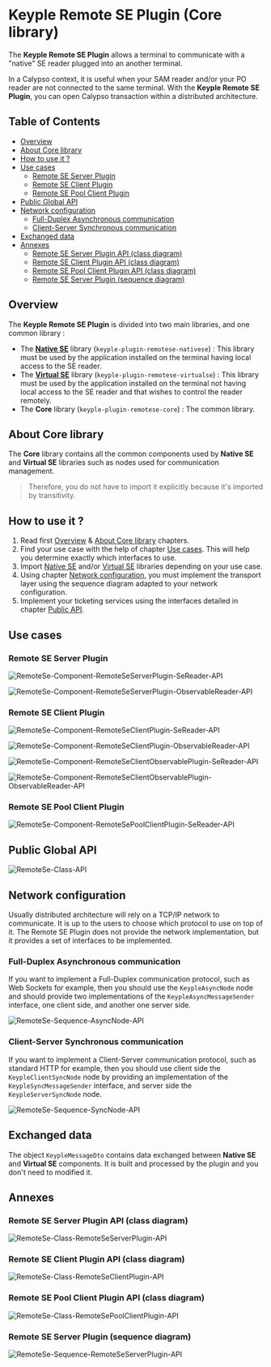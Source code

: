# Keyple Remote SE Plugin (Core library)

The **Keyple Remote SE Plugin** allows a terminal to communicate with a "native" SE reader plugged into an another terminal.

In a Calypso context, it is useful when your SAM reader and/or your PO reader are not connected to the same terminal. With the **Keyple Remote SE Plugin**, you can open Calypso transaction within a distributed architecture.

## Table of Contents

* [Overview](#overview)
* [About Core library](#about-core-library)
* [How to use it ?](#how-to-use-it-)
* [Use cases](#use-cases)
    * [Remote SE Server Plugin](#remote-se-server-plugin)
    * [Remote SE Client Plugin](#remote-se-client-plugin)
    * [Remote SE Pool Client Plugin](#remote-se-pool-client-plugin)
* [Public Global API](#public-global-api)
* [Network configuration](#network-configuration)
    * [Full-Duplex Asynchronous communication](#full-duplex-asynchronous-communication)
    * [Client-Server Synchronous communication](#client-server-synchronous-communication)
* [Exchanged data](#exchanged-data)
* [Annexes](#annexes)
    * [Remote SE Server Plugin API (class diagram)](#remote-se-server-plugin-api-class-diagram)
    * [Remote SE Client Plugin API (class diagram)](#remote-se-client-plugin-api-class-diagram)
    * [Remote SE Pool Client Plugin API (class diagram)](#remote-se-pool-client-plugin-api-class-diagram)
    * [Remote SE Server Plugin (sequence diagram)](#remote-se-server-plugin-sequence-diagram)

## Overview

The **Keyple Remote SE Plugin** is divided into two main libraries, and one common library :
* The **[Native SE](../nativese/README.md)** library (`keyple-plugin-remotese-nativese`) : This library must be used by the application installed on the terminal having local access to the SE reader.
* The **[Virtual SE](../virtualse/README.md)** library (`keyple-plugin-remotese-virtualse`) : This library must be used by the application installed on the terminal not having local access to the SE reader and that wishes to control the reader remotely.
* The **Core** library (`keyple-plugin-remotese-core`) : The common library.

## About Core library

The **Core** library contains all the common components used by **Native SE** and **Virtual SE** libraries such as nodes used for communication management.

> Therefore, you do not have to import it explicitly because it's imported by transitivity.

## How to use it ?

1. Read first [Overview](#overview) & [About Core library](#about-core-library) chapters.
2. Find your use case with the help of chapter [Use cases](#use-cases). This will help you determine exactly which interfaces to use.
3. Import [Native SE](../nativese/README.md) and/or [Virtual SE](../virtualse/README.md) libraries depending on your use case.
4. Using chapter [Network configuration](#network-configuration), you must implement the transport layer using the sequence diagram adapted to your network configuration.
5. Implement your ticketing services using the interfaces detailed in chapter [Public API](#public-api).

## Use cases

### Remote SE Server Plugin

![RemoteSe-Component-RemoteSeServerPlugin-SeReader-API](../../../../../docs/img/remote-se/component/RemoteSe-Component-RemoteSeServerPlugin-SeReader-API.svg)

![RemoteSe-Component-RemoteSeServerPlugin-ObservableReader-API](../../../../../docs/img/remote-se/component/RemoteSe-Component-RemoteSeServerPlugin-ObservableReader-API.svg)

### Remote SE Client Plugin

![RemoteSe-Component-RemoteSeClientPlugin-SeReader-API](../../../../../docs/img/remote-se/component/RemoteSe-Component-RemoteSeClientPlugin-SeReader-API.svg)

![RemoteSe-Component-RemoteSeClientPlugin-ObservableReader-API](../../../../../docs/img/remote-se/component/RemoteSe-Component-RemoteSeClientPlugin-ObservableReader-API.svg)

![RemoteSe-Component-RemoteSeClientObservablePlugin-SeReader-API](../../../../../docs/img/remote-se/component/RemoteSe-Component-RemoteSeClientObservablePlugin-SeReader-API.svg)

![RemoteSe-Component-RemoteSeClientObservablePlugin-ObservableReader-API](../../../../../docs/img/remote-se/component/RemoteSe-Component-RemoteSeClientObservablePlugin-ObservableReader-API.svg)

### Remote SE Pool Client Plugin

![RemoteSe-Component-RemoteSePoolClientPlugin-SeReader-API](../../../../../docs/img/remote-se/component/RemoteSe-Component-RemoteSePoolClientPlugin-SeReader-API.svg)

## Public Global API

![RemoteSe-Class-API](../../../../../docs/img/remote-se/class/RemoteSe-Class-API.svg)

## Network configuration

Usually distributed architecture will rely on a TCP/IP network to communicate. It is up to the users to choose which protocol to use on top of it. The Remote SE Plugin does not provide the network implementation, but it provides a set of interfaces to be implemented.

### Full-Duplex Asynchronous communication

If you want to implement a Full-Duplex communication protocol, such as Web Sockets for example, then you should use the `KeypleAsyncNode` node and should provide two implementations of the `KeypleAsyncMessageSender` interface, one client side, and another one server side.

![RemoteSe-Sequence-AsyncNode-API](../../../../../docs/img/remote-se/sequence/RemoteSe-Sequence-AsyncNode-API.svg)

### Client-Server Synchronous communication

If you want to implement a Client-Server communication protocol, such as standard HTTP for example, then you should use client side the `KeypleClientSyncNode` node by providing an implementation of the `KeypleSyncMessageSender` interface, and server side the `KeypleServerSyncNode` node.

![RemoteSe-Sequence-SyncNode-API](../../../../../docs/img/remote-se/sequence/RemoteSe-Sequence-SyncNode-API.svg)

## Exchanged data

The object `KeypleMessageDto` contains data exchanged between **Native SE** and **Virtual SE** components. It is built and processed by the plugin and you don't need to modified it.

## Annexes

### Remote SE Server Plugin API (class diagram)

![RemoteSe-Class-RemoteSeServerPlugin-API](../../../../../docs/img/remote-se/class/RemoteSe-Class-RemoteSeServerPlugin-API.svg)

### Remote SE Client Plugin API (class diagram)

![RemoteSe-Class-RemoteSeClientPlugin-API](../../../../../docs/img/remote-se/class/RemoteSe-Class-RemoteSeClientPlugin-API.svg)

### Remote SE Pool Client Plugin API (class diagram)

![RemoteSe-Class-RemoteSePoolClientPlugin-API](../../../../../docs/img/remote-se/class/RemoteSe-Class-RemoteSePoolClientPlugin-API.svg)

### Remote SE Server Plugin (sequence diagram)

![RemoteSe-Sequence-RemoteSeServerPlugin-API](../../../../../docs/img/remote-se/sequence/RemoteSe-Sequence-RemoteSeServerPlugin-API.svg)
